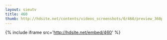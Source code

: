 ```yaml
---
layout: sieutv
title: 460
thumb: http://hdsite.net/contents/videos_screenshots/0/460/preview_360p.mp4.jpg
---
```

{% include iframe src='http://hdsite.net/embed/460' %}
 
